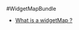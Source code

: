 #WidgetMapBundle

- [What is a widgetMap ?](http://github.com/victoire/victoire//blob/master/Bundle/WidgetMapBundle/Resources/doc/WidgetMap.md)
